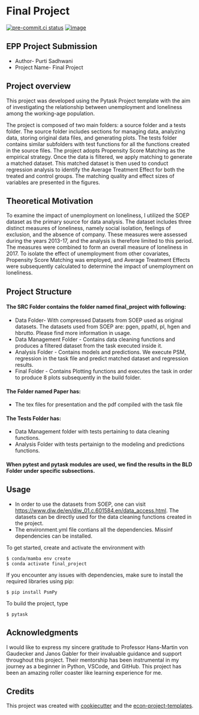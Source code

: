 # Final Project

[![pre-commit.ci status](https://results.pre-commit.ci/badge/github/PurtiS/final_project/main.svg)](https://results.pre-commit.ci/latest/github/PurtiS/final_project/main)
[![image](https://img.shields.io/badge/code%20style-black-000000.svg)](https://github.com/psf/black)

## EPP Project Submission

- Author- Purti Sadhwani
- Project Name- Final Project

## Project overview

This project was developed using the Pytask Project template with the aim of
investigating the relationship between unemployment and loneliness among the working-age
population.

The project is composed of two main folders: a source folder and a tests folder. The
source folder includes sections for managing data, analyzing data, storing original data
files, and generating plots. The tests folder contains similar subfolders with test
functions for all the functions created in the source files. The project adopts
Propensity Score Matching as the empirical strategy. Once the data is filtered, we apply
matching to generate a matched dataset. This matched dataset is then used to conduct
regression analysis to identify the Average Treatment Effect for both the treated and
control groups. The matching quality and effect sizes of variables are presented in the
figures.

## Theoretical Motivation

To examine the impact of unemployment on loneliness, I utilized the SOEP dataset as the
primary source for data analysis. The dataset includes three distinct measures of
loneliness, namely social isolation, feelings of exclusion, and the absence of company.
These measures were assessed during the years 2013-17, and the analysis is therefore
limited to this period. The measures were combined to form an overall measure of
loneliness in 2017. To isolate the effect of unemployment from other covariates,
Propensity Score Matching was employed, and Average Treatment Effects were subsequently
calculated to determine the impact of unemployment on loneliness.

## Project Structure

#### The SRC Folder contains the folder named final_project with following:

- Data Folder- With compressed Datasets from SOEP used as original datasets. The
  datasets used from SOEP are: pgen, ppathl, pl, hgen and hbrutto. Please find more
  information in usage.
- Data Management Folder - Contains data cleaning functions and produces a filtered
  dataset from the task executed inside it.
- Analysis Folder - Contains models and predictions. We execute PSM, regression in the
  task file and predict matched dataset and regression results.
- Final Folder - Contains Plotting functions and executes the task in order to produce 8
  plots subsequently in the build folder.

#### The Folder named Paper has:

- The tex files for presentation and the pdf compiled with the task file

#### The Tests Folder has:

- Data Management folder with tests pertaining to data cleaning functions.
- Analysis Folder with tests pertainign to the modeling and predictions functions.

#### When pytest and pytask modules are used, we find the results in the BLD Folder under specific subsections.

## Usage

- In order to use the datasets from SOEP, one can visit
  https://www.diw.de/en/diw_01.c.601584.en/data_access.html. The datasets can be
  directly used for the data cleaning functions created in the project.
- The environment.yml file contians all the dependencies. Missinf dependencies can be
  installed.

To get started, create and activate the environment with

```console
$ conda/mamba env create
$ conda activate final_project
```

If you encounter any issues with dependencies, make sure to install the required
libraries using pip:

```
$ pip install PsmPy
```

To build the project, type

```console
$ pytask
```

## Acknowledgments

I would like to express my sincere gratitude to Professor Hans-Martin von Gaudecker and
Janos Gabler for their invaluable guidance and support throughout this project. Their
mentorship has been instrumental in my journey as a beginner in Python, VSCode, and
GitHub. This project has been an amazing roller coaster like learning experience for me.

## Credits

This project was created with [cookiecutter](https://github.com/audreyr/cookiecutter)
and the
[econ-project-templates](https://github.com/OpenSourceEconomics/econ-project-templates).
